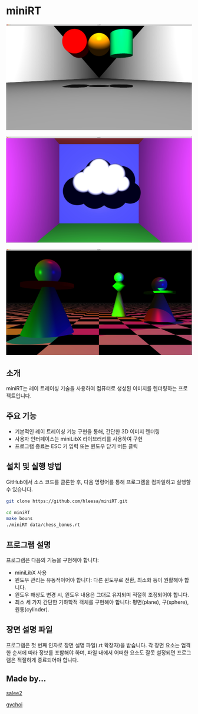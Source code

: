 # miniRT

![road](images/road.jpeg)

![cloud](images/cloud.jpeg)

![chess](images/chess.jpeg)

## 소개
miniRT는 레이 트레이싱 기술을 사용하여 컴퓨터로 생성된 이미지를 렌더링하는 프로젝트입니다.

## 주요 기능
- 기본적인 레이 트레이싱 기능 구현을 통해, 간단한 3D 이미지 렌더링
- 사용자 인터페이스는 miniLibX 라이브러리를 사용하여 구현
- 프로그램 종료는 ESC 키 입력 또는 윈도우 닫기 버튼 클릭

## 설치 및 실행 방법
GitHub에서 소스 코드를 클론한 후, 다음 명령어를 통해 프로그램을 컴파일하고 실행할 수 있습니다.

```bash
git clone https://github.com/hleesa/miniRT.git
```
```bash
cd miniRT
make bouns
./miniRT data/chess_bonus.rt
```

## 프로그램 설명
프로그램은 다음의 기능을 구현해야 합니다:
- miniLibX 사용
- 윈도우 관리는 유동적이어야 합니다: 다른 윈도우로 전환, 최소화 등이 원활해야 합니다.
- 윈도우 해상도 변경 시, 윈도우 내용은 그대로 유지되며 적절히 조정되어야 합니다.
- 최소 세 가지 간단한 기하학적 객체를 구현해야 합니다: 평면(plane), 구(sphere), 원통(cylinder).

## 장면 설명 파일
프로그램은 첫 번째 인자로 장면 설명 파일(.rt 확장자)을 받습니다. 각 장면 요소는 엄격한 순서에 따라 정보를 포함해야 하며, 파일 내에서 어떠한 요소도 잘못 설정되면 프로그램은 적절하게 종료되어야 합니다.

## Made by...

[salee2](https://github.com/hleesa)

[gychoi](https://github.com/sideseal)
